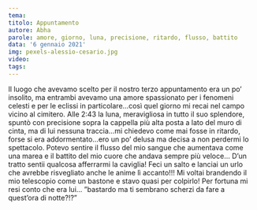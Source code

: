 ```yaml
---
tema:
titolo: Appuntamento
autore: Abha
parole: amore, giorno, luna, precisione, ritardo, flusso, battito
data: '6 gennaio 2021'
img: pexels-alessio-cesario.jpg
video: 
tags: 
---
```

Il luogo che avevamo scelto per il nostro terzo appuntamento era un po’ insolito, ma entrambi avevamo una amore spassionato per i fenomeni celesti e per le eclissi in particolare…così quel giorno mi recai nel campo vicino al cimitero. Alle 2:43 la luna, meravigliosa in tutto il suo splendore, spuntò con precisione sopra la cappella più alta posta a lato del muro di cinta, ma di lui nessuna traccia…mi chiedevo come mai fosse in ritardo, forse si era addormentato…ero un po’ delusa ma decisa a non perdermi lo spettacolo. Potevo sentire il flusso del mio sangue che aumentava come una marea e il battito del mio cuore che andava sempre più veloce... D’un tratto sentii qualcosa afferrarmi la caviglia! Feci un salto e lanciai un urlo che avrebbe risvegliato anche le anime lì accanto!!! Mi voltai brandendo il mio telescopio come un bastone e stavo quasi per colpirlo! Per fortuna mi resi conto che era lui... ”bastardo ma ti sembrano scherzi da fare a quest’ora di notte?!?”
